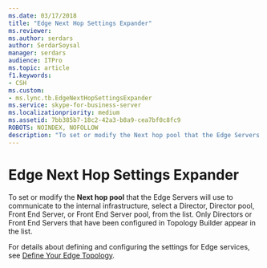 ```yaml
---
ms.date: 03/17/2018
title: "Edge Next Hop Settings Expander"
ms.reviewer: 
ms.author: serdars
author: SerdarSoysal
manager: serdars
audience: ITPro
ms.topic: article
f1.keywords:
- CSH
ms.custom:
- ms.lync.tb.EdgeNextHopSettingsExpander
ms.service: skype-for-business-server
ms.localizationpriority: medium
ms.assetid: 7bb385b7-18c2-42a3-b8a9-cea7bf0c8fc9
ROBOTS: NOINDEX, NOFOLLOW
description: "To set or modify the Next hop pool that the Edge Servers will use to communicate to the internal infrastructure, select a Director, Director pool, Front End Server, or Front End Server pool, from the list. Only Directors or Front End Servers that have been configured in Topology Builder appear in the list."
---
```


# Edge Next Hop Settings Expander

To set or modify the **Next hop pool** that the Edge Servers will use to communicate to the internal infrastructure, select a Director, Director pool, Front End Server, or Front End Server pool, from the list. Only Directors or Front End Servers that have been configured in Topology Builder appear in the list.

For details about defining and configuring the settings for Edge services, see [Define Your Edge Topology](/previous-versions/office/lync-server-2013/lync-server-2013-define-your-edge-topology).
